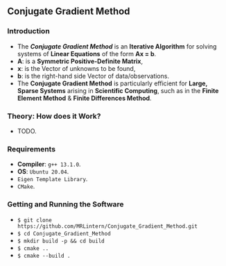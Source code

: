 ## Conjugate Gradient Method

### Introduction
* The ___Conjugate Gradient Method___ is an __Iterative Algorithm__ for solving systems of __Linear Equations__ of the form __Ax = b__.
* __A__: is a __Symmetric Positive-Definite Matrix__,
* __x__: is the Vector of unknowns to be found,
* __b__: is the right-hand side Vector of data/observations.
* The __Conjugate Gradient Method__ is particularly efficient for __Large, Sparse Systems__ arising in __Scientific Computing__, such as in the __Finite Element Method__ & __Finite Differences Method__.

### Theory: How does it Work?
* TODO.

### Requirements
* __Compiler__: `g++ 13.1.0`.
* __OS__: `Ubuntu 20.04`.
* `Eigen Template Library`.
* `CMake`.

### Getting and Running the Software
* `$ git clone https://github.com/MRLintern/Conjugate_Gradient_Method.git`
* `$ cd Conjugate_Gradient_Method`
* `$ mkdir build -p && cd build`
* `$ cmake ..`
* `$ cmake --build .`
